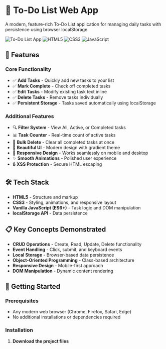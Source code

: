 # 📝 To-Do List Web App

A modern, feature-rich To-Do List application for managing daily tasks with persistence using browser localStorage.

![To-Do List App](https://img.shields.io/badge/version-1.0.0-blue.svg)
![HTML5](https://img.shields.io/badge/HTML5-E34F26?logo=html5&logoColor=white)
![CSS3](https://img.shields.io/badge/CSS3-1572B6?logo=css3&logoColor=white)
![JavaScript](https://img.shields.io/badge/JavaScript-F7DF1E?logo=javascript&logoColor=black)

## 🎯 Features

### Core Functionality
- ✅ **Add Tasks** - Quickly add new tasks to your list
- ✅ **Mark Complete** - Check off completed tasks
- ✅ **Edit Tasks** - Modify existing task text inline
- ✅ **Delete Tasks** - Remove tasks individually
- ✅ **Persistent Storage** - Tasks saved automatically using localStorage

### Additional Features
- 🔍 **Filter System** - View All, Active, or Completed tasks
- 📊 **Task Counter** - Real-time count of active tasks
- 🧹 **Bulk Delete** - Clear all completed tasks at once
- 🎨 **Beautiful UI** - Modern design with gradient theme
- 📱 **Responsive Design** - Works seamlessly on mobile and desktop
- ✨ **Smooth Animations** - Polished user experience
- 🔒 **XSS Protection** - Secure HTML escaping

## 🛠️ Tech Stack

- **HTML5** - Structure and markup
- **CSS3** - Styling, animations, and responsive layout
- **Vanilla JavaScript (ES6+)** - Task logic and DOM manipulation
- **localStorage API** - Data persistence

## 📋 Key Concepts Demonstrated

- **CRUD Operations** - Create, Read, Update, Delete functionality
- **Event Handling** - Click, submit, and keyboard events
- **Local Storage** - Browser-based data persistence
- **Object-Oriented Programming** - Class-based architecture
- **Responsive Design** - Mobile-first approach
- **DOM Manipulation** - Dynamic content rendering

## 🚀 Getting Started

### Prerequisites
- Any modern web browser (Chrome, Firefox, Safari, Edge)
- No additional installations or dependencies required

### Installation

1. **Download the project files**
